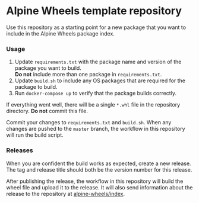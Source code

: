 # Alpine Wheels template repository

Use this repository as a starting point for a new package that you want to include in the Alpine Wheels package index.

### Usage

1. Update `requirements.txt` with the package name and version of the package you want to build.  
   **Do not** include more than one package in `requirements.txt`.
2. Update `build.sh` to include any OS packages that are required for the package to build.
3. Run `docker-compose up` to verify that the package builds correctly.

If everything went well, there will be a single `*.whl` file in the repository directory. **Do not** commit this file.

Commit your changes to `requirements.txt` and `build.sh`. When any changes are pushed to the `master` branch, the
workflow in this repository will run the build script. 

### Releases

When you are confident the build works as expected, create a new release. The tag and release title should both be the
version number for this release.

After publishing the release, the workflow in this repository will build the wheel file and upload it to the release. It
will also send information about the release to the repository at [alpine-wheels/index][a].

[a]: https://github.com/alpine-wheels/index
